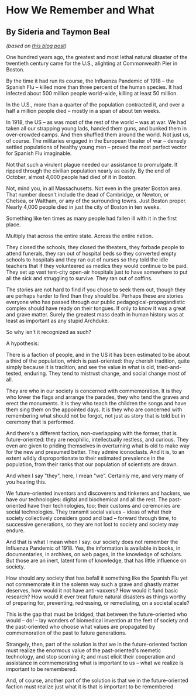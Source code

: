 # How We Remember and What
## By Sideria and Taymon Beal

*(based on [this blog post](https://siderea.dreamwidth.org/1439898.html))*

One hundred years ago, the greatest and most lethal natural disaster of the twentieth century came for the U.S., alighting at Commonwealth Pier in Boston.

By the time it had run its course, the Influenza Pandemic of 1918 – the Spanish Flu – killed more than three percent of the human species. It had infected about 500 million people world-wide, killing at least 50 million.

In the U.S., more than a quarter of the population contracted it, and over a half a million people died – mostly in a span of about ten weeks.

In 1918, the US – as was most of the rest of the world – was at war. We had taken all our strapping young lads, handed them guns, and bunked them in over-crowded camps. And then shuffled them around the world. Not just us, of course. The militaries engaged in the European theater of war – densely settled populations of healthy young men – proved the most perfect vector for Spanish Flu imaginable.

Not that such a virulent plague needed our assistance to promulgate. It ripped through the civilian population nearly as easily. By the end of October, almost 4,000 people had died of it in Boston.

Not, mind you, in all Massachusetts. Not even in the greater Boston area. That number doesn't include the dead of Cambridge, or Newton, or Chelsea, or Waltham, or any of the surrounding towns. Just Boston proper. Nearly 4,000 people died in just the city of Boston in ten weeks.

Something like ten times as many people had fallen ill with it in the first place.

Multiply that across the entire state. Across the entire nation.

They closed the schools, they closed the theaters, they forbade people to attend funerals, they ran out of hospital beds so they converted empty schools to hospitals and they ran out of nurses so they told the idle teachers that if they volunteered as medics they would continue to be paid. They set up vast tent-city open-air hospitals just to have somewhere to put all the sick and struggling to survive. They ran out of coffins.

The stories are not hard to find if you chose to seek them out, though they are perhaps harder to find than they should be. Perhaps these are stories everyone who has passed through our public pedagogical-propagandistic complex should have ready on their tongues. If only to know it was a great and grave matter. Surely the greatest mass death in human history was at least as important as any stupid Archduke.

So why isn't it recognized as such?

A hypothesis:

There is a faction of people, and in the US it has been estimated to be about a third of the population, which is past-oriented: they cherish tradition, quite simply because it is tradition, and see the value in what is old, tried-and-tested, enduring. They tend to mistrust change, and social change most of all.

They are who in our society is concerned with commemoration. It is they who lower the flags and arrange the parades, they who tend the graves and erect the monuments. It is they who teach the children the songs and have them sing them on the appointed days. It is they who are concerned with remembering what should not be forgot, not just as story that is told but in ceremony that is performed.

And there's a different faction, non-overlapping with the former, that is future-oriented: they are neophilic, intellectually restless, and curious. They even are given to priding themselves in overturning what is old to make way for the new and presumed better. They admire iconoclasts. And it is, to an extent wildly disproportionate to their estimated prevalence in the population, from their ranks that our population of scientists are drawn.

And when I say "they", here, I mean "we". Certainly me, and very many of you hearing this.

We future-oriented inventors and discoverers and tinkerers and hackers, we have our technologies: digital and biochemical and all the rest. The past-oriented have their technologies, too; their customs and ceremonies are social technologies. They transmit social values – ideas of what their society collectively considers good and bad – forward through time, to successive generations, so they are not lost to society and society may endure.

And that is what I mean when I say: our society does not remember the Influenza Pandemic of 1918. Yes, the information is available in books, in documentaries, in archives, on web pages, in the knowledge of scholars. But those are an inert, latent form of knowledge, that has little influence on society.

How should any society that has befall it something like the Spanish Flu yet not commemorate it in the solemn way such a grave and ghastly matter deserves, how would it not have anti-vaxxers? How would it fund basic research? How would it ever treat future natural disasters as things worthy of preparing for, preventing, redressing, or remediating, on a societal scale?

This is the gap that must be bridged, that between the future-oriented who would – do! – lay wonders of biomedical invention at the feet of society and the past-oriented who choose what values are propagated by commemoration of the past to future generations.

Strangely, then, part of the solution is that we in the future-oriented faction must realize the enormous value of the past-oriented's memetic technology, and stop scorning it; and must elicit their cooperation and assistance in commemorating what is important to us – what we realize is important to be remembered.

And, of course, another part of the solution is that we in the future-oriented faction must realize just what it is that is important to be remembered.



